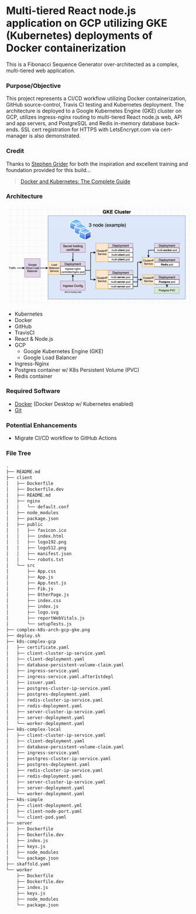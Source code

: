 # Multi-tiered React node.js application on GCP utilizing GKE (Kubernetes) deployments of Docker containerization

This is a Fibonacci Sequence Generator over-architected as a complex, multi-tiered web application.

### Purpose/Objective

This project represents a CI/CD workflow utilizing Docker containerization, GitHub source-control, Travis CI testing and Kubernetes deployment. The architecture is deployed to a Google Kubernetes Engine (GKE) cluster on GCP, utilizes ingress-nginx routing to multi-tiered React node.js web, API and app servers, and PostgreSQL and Redis in-memory database back-ends. SSL cert registration for HTTPS with LetsEncrypt.com via cert-manager is also demonstrated.

### Credit

Thanks to [Stephen Grider](https://www.linkedin.com/in/stephengrider/) for both the inspiration and excellent training and foundation provided for this build...

> [Docker and Kubernetes: The Complete Guide](https://www.udemy.com/course/docker-and-kubernetes-the-complete-guide/)

### Architecture

![Application Architecture](./complex-k8s-arch-gcp-gke.png)

* Kubernetes
* Docker
* GitHub
* TravisCI
* React & Node.js
* GCP
  * Google Kubernetes Engine (GKE)
  * Google Load Balancer
* Ingress-Nginx
* Postgres container w/ K8s Persistent Volume (PVC)
* Redis container

### Required Software

- [Docker](https://www.docker.com/products/docker-desktop/) (Docker Desktop w/ Kubernetes enabled)
- [Git](https://git-scm.com/downloads/)

### Potential Enhancements

- Migrate CI/CD workflow to GitHub Actions

### File Tree

```
.
├── README.md
├── client
│   ├── Dockerfile
│   ├── Dockerfile.dev
│   ├── README.md
│   ├── nginx
│   │   └── default.conf
│   ├── node_modules
│   ├── package.json
│   ├── public
│   │   ├── favicon.ico
│   │   ├── index.html
│   │   ├── logo192.png
│   │   ├── logo512.png
│   │   ├── manifest.json
│   │   └── robots.txt
│   └── src
│       ├── App.css
│       ├── App.js
│       ├── App.test.js
│       ├── Fib.js
│       ├── OtherPage.js
│       ├── index.css
│       ├── index.js
│       ├── logo.svg
│       ├── reportWebVitals.js
│       └── setupTests.js
├── complex-k8s-arch-gcp-gke.png
├── deploy.sh
├── k8s-complex-gcp
│   ├── certificate.yaml
│   ├── client-cluster-ip-service.yaml
│   ├── client-deployment.yaml
│   ├── database-persistent-volume-claim.yaml
│   ├── ingress-service.yaml
│   ├── ingress-service.yaml.after1stdepl
│   ├── issuer.yaml
│   ├── postgres-cluster-ip-service.yaml
│   ├── postgres-deployment.yaml
│   ├── redis-cluster-ip-service.yaml
│   ├── redis-deployment.yaml
│   ├── server-cluster-ip-service.yaml
│   ├── server-deployment.yaml
│   └── worker-deployment.yaml
├── k8s-complex-local
│   ├── client-cluster-ip-service.yaml
│   ├── client-deployment.yaml
│   ├── database-persistent-volume-claim.yaml
│   ├── ingress-service.yaml
│   ├── postgres-cluster-ip-service.yaml
│   ├── postgres-deployment.yaml
│   ├── redis-cluster-ip-service.yaml
│   ├── redis-deployment.yaml
│   ├── server-cluster-ip-service.yaml
│   ├── server-deployment.yaml
│   └── worker-deployment.yaml
├── k8s-simple
│   ├── client-deployment.yml
│   ├── client-node-port.yaml
│   └── client-pod.yaml
├── server
│   ├── Dockerfile
│   ├── Dockerfile.dev
│   ├── index.js
│   ├── keys.js
│   ├── node_modules
│   └── package.json
├── skaffold.yaml
└── worker
    ├── Dockerfile
    ├── Dockerfile.dev
    ├── index.js
    ├── keys.js
    ├── node_modules
    └── package.json
```
